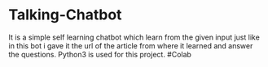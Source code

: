 # Talking-Chatbot

It is a simple self learning chatbot which learn from the given input just like in this bot i gave it the url of the article from where 
it learned and answer the questions.
Python3 is used for this project.
#Colab
